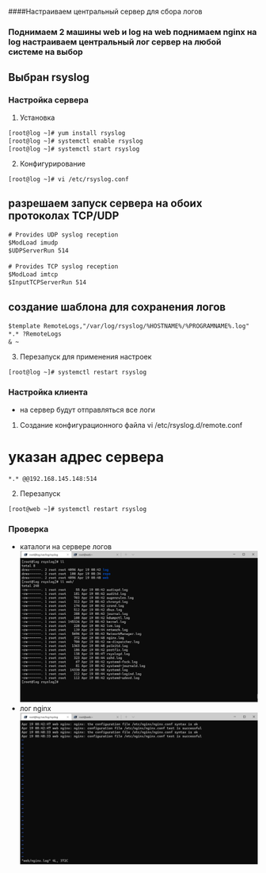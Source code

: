 ####Настраиваем центральный сервер для сбора логов

### Поднимаем 2 машины web и log на web поднимаем nginx на log настраиваем центральный лог сервер на любой системе на выбор

## Выбран rsyslog

### Настройка сервера

1. Установка
```
[root@log ~]# yum install rsyslog
[root@log ~]# systemctl enable rsyslog
[root@log ~]# systemctl start rsyslog
```

2. Конфигурирование 
```
[root@log ~]# vi /etc/rsyslog.conf
```
## разрешаем запуск сервера на обоих протоколах TCP/UDP
```
# Provides UDP syslog reception
$ModLoad imudp
$UDPServerRun 514

# Provides TCP syslog reception
$ModLoad imtcp
$InputTCPServerRun 514
```
## создание шаблона для сохранения логов
```
$template RemoteLogs,"/var/log/rsyslog/%HOSTNAME%/%PROGRAMNAME%.log"
*.* ?RemoteLogs
& ~
```

3. Перезапуск для применения настроек
```
[root@log ~]# systemctl restart rsyslog
```

### Настройка клиента

- на сервер будут отправляться все логи 

1. Создание конфигурационного файла vi /etc/rsyslog.d/remote.conf
# указан адрес сервера
```
*.* @@192.168.145.148:514
```

2. Перезапуск
```
[root@web ~]# systemctl restart rsyslog
```

### Проверка

- каталоги на сервере логов
![server log](https://raw.githubusercontent.com/henkok/otus/master/hw21_logs/log_list.png)
- лог nginx
![log nginx](https://raw.githubusercontent.com/henkok/otus/master/hw21_logs/nginx.png)
